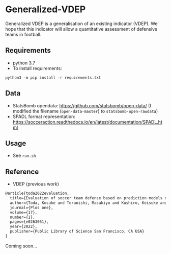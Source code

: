 # Generalized-VDEP
Generalized VDEP is a generalisation of an existing indicator (VDEP).
We hope that this indicator will allow a quantitative assessment of defensive teams in football.

## Requirements

* python 3.7
* To install requirements:

```shell
python3 -m pip install -r requirements.txt
```
## Data
* StatsBomb opendata: https://github.com/statsbomb/open-data/ (I modified the filename (``open-data-master``) to ``statsbomb-open-rawdata``)
* SPADL format representation: https://socceraction.readthedocs.io/en/latest/documentation/SPADL.html

## Usage

* See `run.sh` 

## Reference
* VDEP (previous work)
```tex
@article{toda2022evaluation,
  title={Evaluation of soccer team defense based on prediction models of ball recovery and being attacked: A pilot study},
  author={Toda, Kosuke and Teranishi, Masakiyo and Kushiro, Keisuke and Fujii, Keisuke},
  journal={Plos one},
  volume={17},
  number={1},
  pages={e0263051},
  year={2022},
  publisher={Public Library of Science San Francisco, CA USA}
}
```
Coming soon...
<!-- ```tex

``` -->
